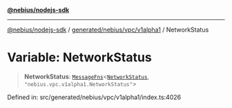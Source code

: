 [**@nebius/nodejs-sdk**](../../../../../README.md)

---

[@nebius/nodejs-sdk](../../../../../README.md) / [generated/nebius/vpc/v1alpha1](../README.md) / NetworkStatus

# Variable: NetworkStatus

> **NetworkStatus**: [`MessageFns`](../../../../../runtime/protos/core/interfaces/MessageFns.md)\<[`NetworkStatus`](../interfaces/NetworkStatus.md), `"nebius.vpc.v1alpha1.NetworkStatus"`\>

Defined in: src/generated/nebius/vpc/v1alpha1/index.ts:4026
